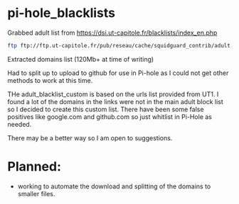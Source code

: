 # pi-hole_blacklists

Grabbed adult list from https://dsi.ut-capitole.fr/blacklists/index_en.php
```bash
ftp ftp://ftp.ut-capitole.fr/pub/reseau/cache/squidguard_contrib/adult.tar.gz
```
Extracted domains list (120Mb+ at time of writing)

Had to split up to upload to github for use in Pi-hole as I could not get other methods to work at this time.

THe adult_blacklist_custom is based on the urls list provided from UT1. I found a lot of the domains in the links were not in the main adult block list so I decided to create this custom list. There have been some false positives like google.com and github.com so just whitlist in Pi-Hole as needed. 

There may be a better way so I am open to suggestions.

# Planned:
- working to automate the download and splitting of the domains to smaller files. 